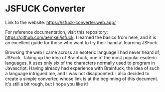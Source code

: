 # JSFUCK Converter

Link to the website: https://jsfuck-converter.web.app/

For reference documentation, visit this repository: https://github.com/aemkei/jsfuck.
I learned the basics from here, and it is an excellent guide for those who want to try their hand at learning JSFuck.

Browsing the web I came across an esoteric language I had never heard of, JSFuck.
Taking up the idea of ​​Brainfuck, one of the most popular esoteric languages, it uses only six of the characters normally used to program in Javascript.
Having already had experience with Brainfuck, the idea of ​​such a language intrigued me, and I was not disappointed.
I also decided to create a simple converter, whose link is at the beginning of this document. it's still a bit rough, but I hope you like it!
